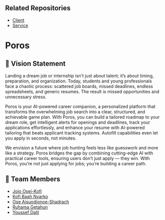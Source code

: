 ## Related Repositories
- [Client](https://github.com/calvin-cs262-fall2025-teamF/Client.git)
- [Service](https://github.com/calvin-cs262-fall2025-teamF/Service.git)





# Poros  

## 🌟 Vision Statement 

Landing a dream job or internship isn’t just about talent; it’s about timing, preparation, and organization. Today, students and young professionals face a chaotic process: scattered job boards, missed deadlines, endless spreadsheets, and generic resumes. The result is missed opportunities and unnecessary stress.

Poros is your AI-powered career companion, a personalized platform that transforms the overwhelming job search into a clear, structured, and achievable game plan. With Poros, you can build a tailored roadmap to your dream role, get intelligent alerts for openings and deadlines, track your applications effortlessly, and enhance your resume with AI-powered tailoring that beats applicant tracking systems. Autofill capabilities even let you apply in seconds, not minutes.

We envision a future where job hunting feels less like guesswork and more like a strategy. Poros bridges the gap by combining cutting-edge AI with practical career tools, ensuring users don’t just apply — they win. With Poros, you’re not just applying for jobs; you’re building a career path.


## 👥 Team Members  
- [Jojo Osei-Kofi](https://github.com/Jojo-Osei-Kofi)
- [Kofi Baah Nyarko](https://github.com/KofiBaahNyarko) 
- [Ose Aisuodionoe-Shadrach](https://github.com/Ose-97)  
- [Ruhama Getahun](https://github.com/RuhamaGetahun)  
- [Youssef Dalil](https://github.com/YoussefDalil24)  
